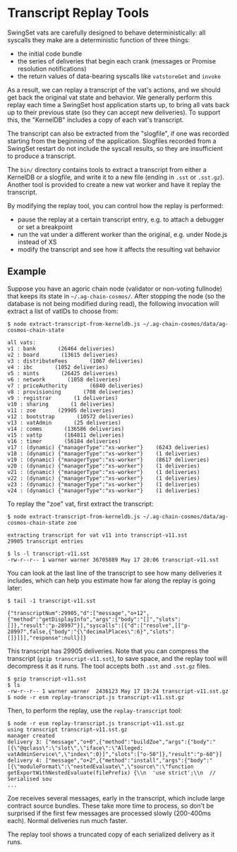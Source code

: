 # Transcript Replay Tools

SwingSet vats are carefully designed to behave deterministically: all syscalls they make are a deterministic function of three things:

- the initial code bundle
- the series of deliveries that begin each crank (messages or Promise resolution notifications)
- the return values of data-bearing syscalls like `vatstoreGet` and `invoke`

As a result, we can replay a transcript of the vat's actions, and we should get back the original vat state and behavior. We generally perform this replay each time a SwingSet host application starts up, to bring all vats back up to their previous state (so they can accept new deliveries). To support this, the "KernelDB" includes a copy of each vat's transcript.

The transcript can also be extracted from the "slogfile", if one was recorded starting from the beginning of the application. Slogfiles recorded from a SwingSet restart do not include the syscall results, so they are insufficient to produce a transcript.

The `bin/` directory contains tools to extract a transcript from either a KernelDB or a slogfile, and write it to a new file (ending in `.sst` or `.sst.gz`). Another tool is provided to create a new vat worker and have it replay the transcript.

By modifying the replay tool, you can control how the replay is performed:

- pause the replay at a certain transcript entry, e.g. to attach a debugger or set a breakpoint
- run the vat under a different worker than the original, e.g. under Node.js instead of XS
- modify the transcript and see how it affects the resulting vat behavior

## Example

Suppose you have an agoric chain node (validator or non-voting fullnode) that keeps its state in `~/.ag-chain-cosmos/`. After stopping the node (so the database is not being modified during read), the following invocation will extract a list of vatIDs to choose from:

```
$ node extract-transcript-from-kerneldb.js ~/.ag-chain-cosmos/data/ag-cosmos-chain-state

all vats:
v1 : bank       (26464 deliveries)
v2 : board       (13615 deliveries)
v3 : distributeFees       (1067 deliveries)
v4 : ibc       (1052 deliveries)
v5 : mints       (26425 deliveries)
v6 : network       (1058 deliveries)
v7 : priceAuthority       (6840 deliveries)
v8 : provisioning       (708 deliveries)
v9 : registrar       (1 deliveries)
v10 : sharing       (1 deliveries)
v11 : zoe       (29905 deliveries)
v12 : bootstrap       (10572 deliveries)
v13 : vatAdmin       (25 deliveries)
v14 : comms       (136586 deliveries)
v15 : vattp       (164811 deliveries)
v16 : timer       (56184 deliveries)
v17 : (dynamic) {"managerType":"xs-worker"}    (6243 deliveries)
v18 : (dynamic) {"managerType":"xs-worker"}    (1 deliveries)
v19 : (dynamic) {"managerType":"xs-worker"}    (8617 deliveries)
v20 : (dynamic) {"managerType":"xs-worker"}    (1 deliveries)
v21 : (dynamic) {"managerType":"xs-worker"}    (1 deliveries)
v22 : (dynamic) {"managerType":"xs-worker"}    (1 deliveries)
v23 : (dynamic) {"managerType":"xs-worker"}    (1 deliveries)
v24 : (dynamic) {"managerType":"xs-worker"}    (1 deliveries)
```

To replay the "zoe" vat, first extract the transcript:

```
$ node extract-transcript-from-kerneldb.js ~/.ag-chain-cosmos/data/ag-cosmos-chain-state zoe

extracting transcript for vat v11 into transcript-v11.sst
29905 transcript entries

$ ls -l transcript-v11.sst
-rw-r--r-- 1 warner warner 36705889 May 17 20:06 transcript-v11.sst
```

You can look at the last line of the transcript to see how many deliveries it includes, which can help you estimate how far along the replay is going later:

```
$ tail -1 transcript-v11.sst

{"transcriptNum":29905,"d":["message","o+12",{"method":"getDisplayInfo","args":{"body":"[]","slots":[]},"result":"p-28997"}],"syscalls":[{"d":["resolve",[["p-28997",false,{"body":"{\"decimalPlaces\":6}","slots":[]}]]],"response":null}]}
```

This transcript has 29905 deliveries. Note that you can compress the transcript (`gzip transcript-v11.sst`), to save space, and the replay tool will decompress it as it runs. The tool accepts both `.sst` and `.sst.gz` files.

```
$ gzip transcript-v11.sst
$ ls
-rw-r--r-- 1 warner warner  2436123 May 17 19:24 transcript-v11.sst.gz
$ node -r esm replay-transcript.js transcript-v11.sst.gz
```

Then, to perform the replay, use the `replay-transcript` tool:

```
$ node -r esm replay-transcript.js transcript-v11.sst.gz
using transcript transcript-v11.sst.gz
manager created
delivery 3: ["message","o+0",{"method":"buildZoe","args":{"body":"[{\"@qclass\":\"slot\",\"iface\":\"Alleged: vatAdminService\",\"index\":0}]","slots":["o-50"]},"result":"p-60"}]
delivery 4: ["message","o+2",{"method":"install","args":{"body":"[{\"moduleFormat\":\"nestedEvaluate\",\"source\":\"function getExportWithNestedEvaluate(filePrefix) {\\n  'use strict';\\n  // Serialised sou
...
```

Zoe receives several messages, early in the transcript, which include large contract source bundles. These take more time to process, so don't be surprised if the first few messages are processed slowly (200-400ms each). Normal deliveries run much faster.

The replay tool shows a truncated copy of each serialized delivery as it runs.
